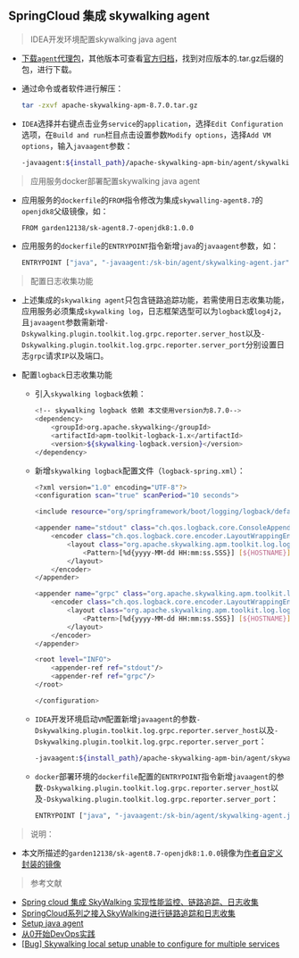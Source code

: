 ## SpringCloud 集成 skywalking agent

> IDEA开发环境配置skywalking java agent

* [下载```agent```代理包](https://archive.apache.org/dist/skywalking/8.7.0/apache-skywalking-apm-8.7.0.tar.gz)，其他版本可查看[官方归档](https://archive.apache.org/dist/skywalking/)，找到对应版本的.tar.gz后缀的包，进行下载。

* 通过命令或者软件进行解压：
  
  ```bash
  tar -zxvf apache-skywalking-apm-8.7.0.tar.gz
  ``` 

* ```IDEA```选择并右键点击业务```service```的```application```，选择```Edit Configuration```选项，在```Build and run```栏目点击设置参数```Modify options```，选择```Add VM options```，输入```javaagent```参数：

  ```bash
  -javaagent:${install_path}/apache-skywalking-apm-bin/agent/skywalking-agent.jar -Dskywalking.agent.service_name=${service_name} -Dskywalking.collector.backend_service=${skywalking_aop_address}
  ```

> 应用服务docker部署配置skywalking java agent

* 应用服务的```dockerfile```的```FROM```指令修改为集成```skywalling-agent8.7```的```openjdk8```父级镜像，如：
  
  ```bash
  FROM garden12138/sk-agent8.7-openjdk8:1.0.0
  ```

* 应用服务的```dockerfile```的```ENTRYPOINT```指令新增```java```的```javaagent```参数，如：
  
  ```bash
  ENTRYPOINT ["java", "-javaagent:/sk-bin/agent/skywalking-agent.jar", "-Dskywalking.agent.service_name=${service_name}", "-Dskywalking.collector.backend_service=${skywalking_aop_address}", "-Djava.security.egd=file:/dev/./urandom", "-jar", "/app.jar", "--spring.profiles.active=dev"]
  ```

> 配置日志收集功能

* 上述集成的```skywalking agent```只包含链路追踪功能，若需使用日志收集功能，应用服务必须集成```skywalking log```，日志框架选型可以为```logback```或```log4j2```，且```javaagent```参数需新增```-Dskywalking.plugin.toolkit.log.grpc.reporter.server_host```以及```-Dskywalking.plugin.toolkit.log.grpc.reporter.server_port```分别设置日志```grpc```请求```IP```以及端口。

* 配置```logback```日志收集功能
  
  * 引入```skywalking logback```依赖：

    ```bash
    <!-- skywalking logback 依赖 本文使用version为8.7.0-->
    <dependency>
        <groupId>org.apache.skywalking</groupId>
        <artifactId>apm-toolkit-logback-1.x</artifactId>
        <version>${skywalking-logback.version}</version>
    </dependency>
    ```

  * 新增```skywalking logback```配置文件（```logback-spring.xml```）：

    ```bash
    <?xml version="1.0" encoding="UTF-8"?>
    <configuration scan="true" scanPeriod="10 seconds">

    <include resource="org/springframework/boot/logging/logback/defaults.xml"/>

    <appender name="stdout" class="ch.qos.logback.core.ConsoleAppender">
        <encoder class="ch.qos.logback.core.encoder.LayoutWrappingEncoder">
            <layout class="org.apache.skywalking.apm.toolkit.log.logback.v1.x.TraceIdPatternLogbackLayout">
                <Pattern>[%d{yyyy-MM-dd HH:mm:ss.SSS}] [${HOSTNAME}] [%X{tid}] [%thread] %level %logger{36}@%method:%line - %msg%n</Pattern>
            </layout>
        </encoder>
    </appender>

    <appender name="grpc" class="org.apache.skywalking.apm.toolkit.log.logback.v1.x.log.GRPCLogClientAppender">
        <encoder class="ch.qos.logback.core.encoder.LayoutWrappingEncoder">
            <layout class="org.apache.skywalking.apm.toolkit.log.logback.v1.x.mdc.TraceIdMDCPatternLogbackLayout">
                <Pattern>[%d{yyyy-MM-dd HH:mm:ss.SSS}] [${HOSTNAME}] [%X{tid}] [%thread] %level %logger{36}@%method:%line - %msg%n</Pattern>
            </layout>
        </encoder>
    </appender>

    <root level="INFO">
        <appender-ref ref="stdout"/>
        <appender-ref ref="grpc"/>
    </root>

    </configuration>
    ```

  * ```IDEA```开发环境启动```VM```配置新增```javaagent```的参数```-Dskywalking.plugin.toolkit.log.grpc.reporter.server_host```以及```-Dskywalking.plugin.toolkit.log.grpc.reporter.server_port```：

    ```bash
    -javaagent:${install_path}/apache-skywalking-apm-bin/agent/skywalking-agent.jar -Dskywalking.agent.service_name=${service_name} -Dskywalking.collector.backend_service=${skywalking_aop_address} -Dskywalking.plugin.toolkit.log.grpc.reporter.server_host=${skywalking_aop_ip} -Dskywalking.plugin.toolkit.log.grpc.reporter.server_port=${skywalking_aop_port}
    ```
  
  * ```docker```部署环境的```dockerfile```配置的```ENTRYPOINT```指令新增```javaagent```的参数```-Dskywalking.plugin.toolkit.log.grpc.reporter.server_host```以及```-Dskywalking.plugin.toolkit.log.grpc.reporter.server_port```：

    ```bash
    ENTRYPOINT ["java", "-javaagent:/sk-bin/agent/skywalking-agent.jar", "-Dskywalking.agent.service_name=${service_name}", "-Dskywalking.collector.backend_service=${skywalking_aop_address}", "-Dskywalking.plugin.toolkit.log.grpc.reporter.server_host=${skywalking_aop_ip}", "-Dskywalking.plugin.toolkit.log.grpc.reporter.server_port=${skywalking_aop_port}", "-Djava.security.egd=file:/dev/./urandom", "-jar", "/app.jar", "--spring.profiles.active=dev"]
    ```

> 说明：

* 本文所描述的```garden12138/sk-agent8.7-openjdk8:1.0.0```镜像为[作者自定义封装的镜像](https://hub.docker.com/repository/docker/garden12138/sk-agent8.7-openjdk8/general)

> 参考文献

* [Spring cloud 集成 SkyWalking 实现性能监控、链路追踪、日志收集](https://segmentfault.com/a/1190000041661631)
* [SpringCloud系列之接入SkyWalking进行链路追踪和日志收集](https://yelog.org/2021/09/26/spring-cloud-skywalking/)
* [Setup java agent](https://skywalking.apache.org/docs/skywalking-java/v8.8.0/en/setup/service-agent/java-agent/readme/)
* [从0开始DevOps实践](https://developer.aliyun.com/article/1058324)
* [[Bug] Skywalking local setup unable to configure for multiple services](https://github.com/apache/skywalking/discussions/8058) 